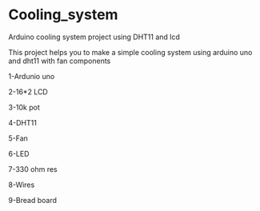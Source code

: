 # Cooling_system
Arduino cooling system project using DHT11 and lcd 

This project helps you to make a simple cooling system using arduino uno and dht11 with fan 
components

1-Ardunio uno

2-16*2 LCD

3-10k pot

4-DHT11

5-Fan

6-LED

7-330 ohm res

8-Wires

9-Bread board
